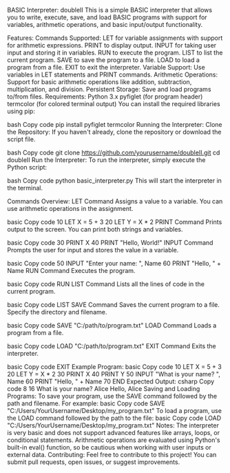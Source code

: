 BASIC Interpreter: doubleII
This is a simple BASIC interpreter that allows you to write, execute, save, and load BASIC programs with support for variables, arithmetic operations, and basic input/output functionality.

Features:
Commands Supported:
LET for variable assignments with support for arithmetic expressions.
PRINT to display output.
INPUT for taking user input and storing it in variables.
RUN to execute the program.
LIST to list the current program.
SAVE to save the program to a file.
LOAD to load a program from a file.
EXIT to exit the interpreter.
Variable Support: Use variables in LET statements and PRINT commands.
Arithmetic Operations: Support for basic arithmetic operations like addition, subtraction, multiplication, and division.
Persistent Storage: Save and load programs to/from files.
Requirements:
Python 3.x
pyfiglet (for program header)
termcolor (for colored terminal output)
You can install the required libraries using pip:

bash
Copy code
pip install pyfiglet termcolor
Running the Interpreter:
Clone the Repository: If you haven't already, clone the repository or download the script file.

bash
Copy code
git clone https://github.com/yourusername/doubleII.git
cd doubleII
Run the Interpreter: To run the interpreter, simply execute the Python script:

bash
Copy code
python basic_interpreter.py
This will start the interpreter in the terminal.

Commands Overview:
LET Command
Assigns a value to a variable. You can use arithmetic operations in the assignment.

basic
Copy code
10 LET X = 5 + 3
20 LET Y = X * 2
PRINT Command
Prints output to the screen. You can print both strings and variables.

basic
Copy code
30 PRINT X
40 PRINT "Hello, World!"
INPUT Command
Prompts the user for input and stores the value in a variable.

basic
Copy code
50 INPUT "Enter your name: ", Name
60 PRINT "Hello, " + Name
RUN Command
Executes the program.

basic
Copy code
RUN
LIST Command
Lists all the lines of code in the current program.

basic
Copy code
LIST
SAVE Command
Saves the current program to a file. Specify the directory and filename.

basic
Copy code
SAVE "C:/path/to/program.txt"
LOAD Command
Loads a program from a file.

basic
Copy code
LOAD "C:/path/to/program.txt"
EXIT Command
Exits the interpreter.

basic
Copy code
EXIT
Example Program:
basic
Copy code
10 LET X = 5 + 3
20 LET Y = X * 2
30 PRINT X
40 PRINT Y
50 INPUT "What is your name? ", Name
60 PRINT "Hello, " + Name
70 END
Expected Output:
csharp
Copy code
8
16
What is your name? Alice
Hello, Alice
Saving and Loading Programs:
To save your program, use the SAVE command followed by the path and filename. For example:
basic
Copy code
SAVE "C:/Users/YourUsername/Desktop/my_program.txt"
To load a program, use the LOAD command followed by the path to the file:
basic
Copy code
LOAD "C:/Users/YourUsername/Desktop/my_program.txt"
Notes:
The interpreter is very basic and does not support advanced features like arrays, loops, or conditional statements.
Arithmetic operations are evaluated using Python's built-in eval() function, so be cautious when working with user inputs or external data.
Contributing:
Feel free to contribute to this project! You can submit pull requests, open issues, or suggest improvements.
